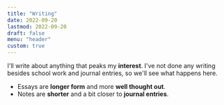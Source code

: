 ```yaml
---
title: "Writing"
date: 2022-09-20
lastmod: 2022-09-20
draft: false
menu: "header"
custom: true
---
```


I'll write about anything that peaks my **interest**.
I've not done any writing besides school work and journal entries, so we'll see what happens here.

- Essays are **longer form** and more **well thought out**.
- Notes are **shorter** and a bit closer to **journal entries**. 
